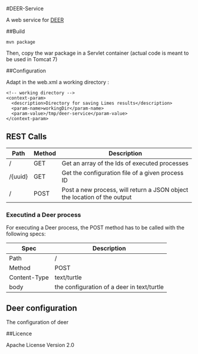 #DEER-Service

A web service for [DEER](https://github.com/GeoKnow/DEER)
	
##Build

	mvn package
	
Then, copy the war package in a Servlet container (actual code is meant to be used in Tomcat 7)
	
##Configuration
	
Adapt in the web.xml a working directory :

    <!-- working directory -->
    <context-param>
      <description>Directory for saving Limes results</description>
      <param-name>workingDir</param-name>
      <param-value>/tmp/deer-service</param-value>
    </context-param>
      
## REST Calls

Path | Method | Description
-----|-----|-----
/ | GET | Get an array of the Ids of executed processes
/{uuid} | GET | Get the configuration file of a given process ID
/ |POST | Post a new process, will return a JSON object the location of the output

### Executind a Deer process

For executing a Deer process, the POST method has to be called with the following specs:

Spec | Description
-----|-----
Path | /
Method | POST
Content-Type | text/turtle
body | the configuration of a deer in text/turtle

## Deer configuration

The configuration of deer

##Licence

Apache License Version 2.0
